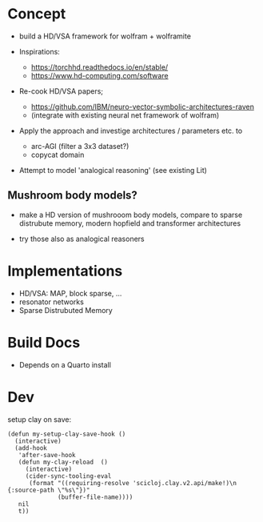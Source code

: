 # Concept

-   build a HD/VSA framework for wolfram + wolframite

-   Inspirations:

    -   <https://torchhd.readthedocs.io/en/stable/>
    -   <https://www.hd-computing.com/software>

-   Re-cook HD/VSA papers;

    -   <https://github.com/IBM/neuro-vector-symbolic-architectures-raven>
    -   (integrate with existing neural net framework of wolfram)

-   Apply the approach and investige architectures / parameters etc. to

    -   arc-AGI (filter a 3x3 dataset?)
    -   copycat domain

-   Attempt to model \'analogical reasoning\' (see existing Lit)

## Mushroom body models?

-   make a HD version of mushrooom body models, compare to sparse
    distrubute memory, modern hopfield and transformer architectures

-   try those also as analogical reasoners

# Implementations

-   HD/VSA: MAP, block sparse, ...
-   resonator networks
-   Sparse Distrubuted Memory


# Build Docs

- Depends on a Quarto install

# Dev

setup clay on save: 


```
(defun my-setup-clay-save-hook ()
  (interactive)
  (add-hook
   'after-save-hook
   (defun my-clay-reload  ()
     (interactive)
     (cider-sync-tooling-eval
      (format "((requiring-resolve 'scicloj.clay.v2.api/make!)\n {:source-path \"%s\"})"
              (buffer-file-name))))
   nil
   t))
```
